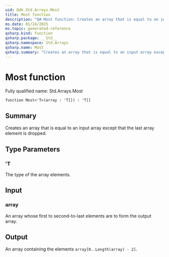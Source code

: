 ```yaml
---
uid: Qdk.Std.Arrays.Most
title: Most function
description: "Q# Most function: Creates an array that is equal to an input array except that the last array element is dropped."
ms.date: 01/24/2025
ms.topic: generated-reference
qsharp.kind: function
qsharp.package: __Std__
qsharp.namespace: Std.Arrays
qsharp.name: Most
qsharp.summary: "Creates an array that is equal to an input array except that the last array element is dropped."
---
```


# Most function

Fully qualified name: Std.Arrays.Most

```qsharp
function Most<'T>(array : 'T[]) : 'T[]
```

## Summary
Creates an array that is equal to an input array except that the last array
element is dropped.

## Type Parameters
### 'T
The type of the array elements.

## Input
### array
An array whose first to second-to-last elements are to form the output array.

## Output
An array containing the elements `array[0..Length(array) - 2]`.
